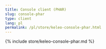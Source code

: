 ```yaml
---
title: Console client (PHAR)
slug: console-phar
type: client
lang: pl
permalink: /pl/store/keleo-console-phar.html
---
```


{% include store/keleo-console-phar.md %}
